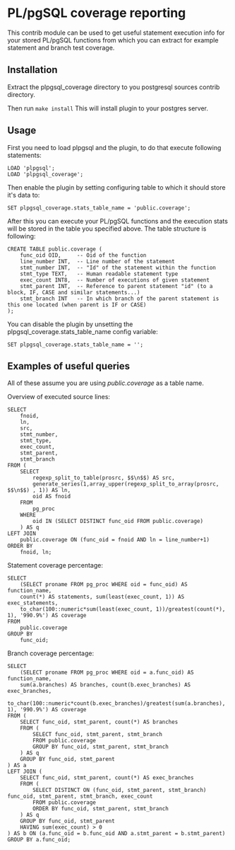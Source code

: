 PL/pgSQL coverage reporting
===========================

This contrib module can be used to get useful statement execution info for your stored PL/pgSQL functions from which you can extract for example statement and branch test coverage.


Installation
------------
Extract the plpgsql_coverage directory to you postgresql sources contrib directory.

Then run `make install`
This will install plugin to your postgres server.


Usage
-----
First you need to load plpgsql and the plugin, to do that execute following statements:

    LOAD 'plpgsql';
    LOAD 'plpgsql_coverage';

Then enable the plugin by setting configuring table to which it should store it's data to:

    SET plpgsql_coverage.stats_table_name = 'public.coverage';

After this you can execute your PL/pgSQL functions and the execution stats will be stored in the table you specified above.
The table structure is following:

    CREATE TABLE public.coverage (
        func_oid OID,     -- Oid of the function
        line_number INT,  -- Line number of the statement
        stmt_number INT,  -- "Id" of the statement within the function
        stmt_type TEXT,   -- Human readable statement type
        exec_count INT8,  -- Number of executions of given statement
        stmt_parent INT,  -- Reference to parent statement "id" (to a block, IF, CASE and similar statements...)
        stmt_branch INT   -- In which branch of the parent statement is this one located (when parent is IF or CASE)
    );

You can disable the plugin by unsetting the plpgsql_coverage.stats_table_name config variable:

    SET plpgsql_coverage.stats_table_name = '';


Examples of useful queries
--------------------------
All of these assume you are using *public.coverage* as a table name.

Overview of executed source lines:

    SELECT
        fnoid,
        ln,
        src,
        stmt_number,
        stmt_type,
        exec_count,
        stmt_parent,
        stmt_branch
    FROM (
        SELECT
            regexp_split_to_table(prosrc, $$\n$$) AS src,
            generate_series(1,array_upper(regexp_split_to_array(prosrc, $$\n$$) , 1)) AS ln,
            oid AS fnoid
        FROM
            pg_proc
        WHERE
            oid IN (SELECT DISTINCT func_oid FROM public.coverage)
        ) AS q
    LEFT JOIN
        public.coverage ON (func_oid = fnoid AND ln = line_number+1)
    ORDER BY
        fnoid, ln;


Statement coverage percentage:

    SELECT
        (SELECT proname FROM pg_proc WHERE oid = func_oid) AS function_name,
        count(*) AS statements, sum(least(exec_count, 1)) AS exec_statements,
        to_char(100::numeric*sum(least(exec_count, 1))/greatest(count(*), 1), '990.9%') AS coverage
    FROM
        public.coverage
    GROUP BY
        func_oid;


Branch coverage percentage:

    SELECT
        (SELECT proname FROM pg_proc WHERE oid = a.func_oid) AS function_name,
        sum(a.branches) AS branches, count(b.exec_branches) AS exec_branches,
        to_char(100::numeric*count(b.exec_branches)/greatest(sum(a.branches), 1), '990.9%') AS coverage
    FROM (
        SELECT func_oid, stmt_parent, count(*) AS branches
        FROM (
            SELECT func_oid, stmt_parent, stmt_branch
            FROM public.coverage
            GROUP BY func_oid, stmt_parent, stmt_branch
        ) AS q
        GROUP BY func_oid, stmt_parent
    ) AS a
    LEFT JOIN (
        SELECT func_oid, stmt_parent, count(*) AS exec_branches
        FROM (
            SELECT DISTINCT ON (func_oid, stmt_parent, stmt_branch) func_oid, stmt_parent, stmt_branch, exec_count
            FROM public.coverage
            ORDER BY func_oid, stmt_parent, stmt_branch
        ) AS q
        GROUP BY func_oid, stmt_parent
        HAVING sum(exec_count) > 0
    ) AS b ON (a.func_oid = b.func_oid AND a.stmt_parent = b.stmt_parent)
    GROUP BY a.func_oid;

